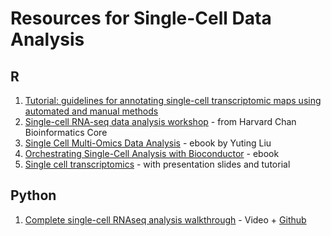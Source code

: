 # Resources for Single-Cell Data Analysis

## R
1. [Tutorial: guidelines for annotating single-cell transcriptomic maps using automated and manual methods](https://www.nature.com/articles/s41596-021-00534-0)
2. [Single-cell RNA-seq data analysis workshop](https://github.com/hbctraining/scRNA-seq_online/blob/master/schedule/links-to-lessons.md) - from Harvard Chan Bioinformatics Core
3. [Single Cell Multi-Omics Data Analysis](https://bookdown.org/ytliu13207/SingleCellMultiOmicsDataAnalysis/) - ebook by Yuting Liu
4. [Orchestrating Single-Cell Analysis with Bioconductor](https://bioconductor.org/books/release/OSCA/) - ebook
5. [Single cell transcriptomics](https://sib-swiss.github.io/single-cell-training/2022.7/course_schedule/) - with presentation slides and tutorial



## Python

1. [Complete single-cell RNAseq analysis walkthrough](https://www.youtube.com/watch?v=uvyG9yLuNSE) - Video + [Github](https://github.com/mousepixels/sanbomics_scripts/blob/main/single_cell_analysis_complete_class.ipynb) 


